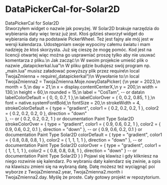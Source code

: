 # DataPickerCal-for-Solar2D
DataPickerCal for Solar2D</br>
Stworzyłem widget o nazwie jak powyżej. W Solar2D brakuje narzędzia do wybierania daty więc teraz już jest. Ktoś gdzieś stworzył widget do wybierania daty na podstawie PickerWheel. Też jest fajny ale mój jest w wersji kalendarza. Udostępniam swoje wypociny całemu światu i mam nadzieję że ktoś skorzysta. Już się cieszę że mogę pomóc. Kod jest na licencji otwartej więc można go usprawniać proszę tylko aby nie usuwać komentarza z pliku.\n
Jak zacząć:\n
W swoim projekcie umieść plik o nazwie „datapickerkal.lua”\n
W pliku gdzie budujesz swój program np. „main.lua” musisz załadować powyższy plik przez require\n 
local TwojaZmienna = require(„datapickerkal”)\n
Wywołanie to:\n
local TwojaZmienna2 = TwojaZmienna.Moje.nowyDataPicker( {\n
			year = 2023,\n
			month = 5,\n
			day = 21,\n
			x = display.contentCenterX,\n
			y = 200,\n
			width = 130,\n
			height = 60,\n
			rounded = 15,\n
			label = "CośTam", -- or data\n
			labelColorDefault = { 0, 0, 0.7, 1 },\n
			labelColorOver = { 0, 0.2, 0.85, 1 },\n
			font = native.systemFontBold,\n
			fontSize = 20,\n
			strokeWidth = 4,
			strokeColorDefault = { 
				type = "gradient", 
				color1 = { 0.2, 0.2, 0.2, 1 }, 
				color2 = { 0.2, 0.2, 0.2, 0 }, 
				direction = "down"  
				}, -- or { 0.2, 0.2, 0.2, 1 } or documentation Paint Type Solar2D
			strokeColorOver = {
				type = "gradient",
				color1 = { 0.9, 0.6, 0.2, 1 },
				color2 = { 0.9, 0.6, 0.2, 0.1 },
				direction = "down"
				}, -- or { 0.9, 0.6, 0.2, 0.1 } or documentation Paint Type Solar2D
			colorDefault = {
				type = "gradient",
				color1 = { 0.8, 0.8, 0.8, 1 },
				color2 = { 1, 1, 1, 1 },
				direction = "down"
				}, -- or documentation Paint Type Solar2D 
			colorOver = {
				type = "gradient",
				color1 = { 1, 1, 1, 1 },
				color2 = { 0.8, 0.8, 0.8, 1 },
				direction = "down"
				} -- or documentation Paint Type Solar2D 
			} )
Pojawi się klawisz i gdy klikniesz na niego rozwinie się kalendarz. Po wybraniu daty kalendarz się zwinie, a opis na klawiszu zmieni się na wybraną datę. Datę możesz też wyciągnąć poi wyborze z TwojaZmienna2.year, TwojaZmienna2.month i TwojaZmienna2.day. Myślę że proste. Cały gotowy projekt w repozytorium.
